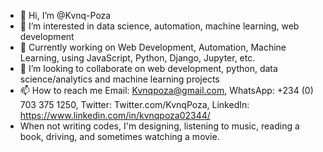 - 👋 Hi, I’m @Kvnq-Poza
- 👀 I’m interested in data science, automation, machine learning, web development
- 🌱 Currently working on Web Development, Automation, Machine Learning, using JavaScript, Python, Django, Jupyter, etc.
- 💞️ I’m looking to collaborate on web development, python, data science/analytics and machine learning projects
- 📫 How to reach me Email: Kvnqpoza@gmail.com, WhatsApp: +234 (0) 703 375 1250, Twitter: Twitter.com/KvnqPoza, LinkedIn: https://www.linkedin.com/in/kvnqpoza02344/
- When not writing codes, I'm designing, listening to music, reading a book, driving, and sometimes watching a movie.

<!---
Kvnq-Poza/Kvnq-Poza is a ✨ special ✨ repository because its `README.md` (this file) appears on your GitHub profile.
You can click the Preview link to take a look at your changes.
--->
